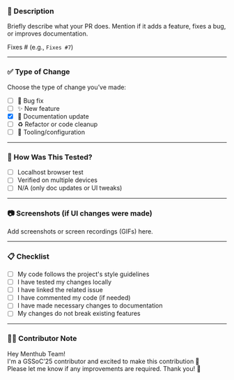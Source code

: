 ### 📌 Description

Briefly describe what your PR does. Mention if it adds a feature, fixes a bug, or improves documentation.

Fixes #<issue-number> (e.g., `Fixes #7`)

---

### ✅ Type of Change

Choose the type of change you’ve made:

- [ ] 🐛 Bug fix
- [ ] ✨ New feature
- [x] 📝 Documentation update
- [ ] ♻️ Refactor or code cleanup
- [ ] 🔧 Tooling/configuration

---

### 🧪 How Was This Tested?

- [ ] Localhost browser test
- [ ] Verified on multiple devices
- [ ] N/A (only doc updates or UI tweaks)

---

### 📷 Screenshots (if UI changes were made)

Add screenshots or screen recordings (GIFs) here.

---

### 📋 Checklist

- [ ] My code follows the project's style guidelines
- [ ] I have tested my changes locally
- [ ] I have linked the related issue
- [ ] I have commented my code (if needed)
- [ ] I have made necessary changes to documentation
- [ ] My changes do not break existing features

---

### 🙋‍♀️ Contributor Note

Hey Menthub Team!  
I'm a GSSoC’25 contributor and excited to make this contribution 🚀  
Please let me know if any improvements are required. Thank you! 🙌
